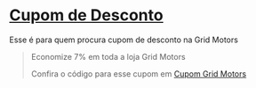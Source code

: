 # [Cupom de Desconto](https://github.com/CupomDeDesconto/Promocoes/blob/main/README.md)
Esse é para quem procura cupom de desconto na Grid Motors
<blockquote cite="https://asasdodesconto.com/automotivo/economize-7-em-toda-a-loja-grid-motors-11576"><p>Economize 7% em toda a loja Grid Motors</p><footer>Confira o código para esse cupom em <a href="https://asasdodesconto.com/automotivo/economize-7-em-toda-a-loja-grid-motors-11576">Cupom Grid Motors</a></footer></blockquote>